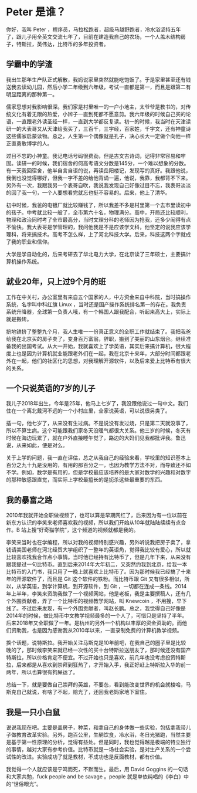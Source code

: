 # Peter 是谁？

你好，我叫 Peter ，程序员，马拉松跑者，超级马越野跑者，冷水浴坚持五年了，跟儿子用全英文交流七年了，目前在建造我自己的农场，一个人盖木结构房子，特斯拉，英伟达，比特币的多年投资者。

## 学霸中的学渣

我出生那年生产队正式解散，我妈说家里突然就能吃饱饭了。于是家里甚至还有钱送我去读幼儿园，然后小学二年级到六年级，考试一直都是第一，而且是跟第二有明显距离的那种第一。

儒家思想对我影响很深。我们家是村里唯一的一户小地主，太爷爷是教书的，对传统文化有着无限的热爱，小辫子一直到死都不愿意剪。我六年级的时候自己买的论语，一直跟老外读圣经一样，一直到大学都反复读。初一的时候，我当时在天津读研一的大表哥又从天津给我买了，三百千，三字经，百家姓，千字文，还有神童诗这些儒家启蒙读物。总之，人生第一个偶像就是孔子，决心长大一定做个向他一样正直勇敢博学的人。

过目不忘的小神童。我记电话号码很费劲，但是古文古诗词，记得非常容易和牢固。读研一的时候，我们宿舍的何高考语文分数是145分，一个难以想象的分数。有一天我回宿舍，他半自言自语的说，再读岳阳楼记，发现写的真好。我跟他说，我倒也没觉得哪好，但我一字不差的给他背诵一遍，他说，我靠，我都背不下来。另外有一次，我跟我另一个表哥自吹，我说我发现自己好像过目不忘，我表哥淡淡的回了我一句，一个人要想看完就忘也挺不容易的。后来，他上了清华。

初中时候，我爸的电镀厂就比较赚钱了，所以我差不多是村里第一个去市里读初中的孩子。中考就比较一般了，全市第六十名，物理满分。高中，开局还比较顺利，物理和政治同时考了全市最高分，当时文理分科的老师因为抢我，还多少闹得有点不愉快。我大表哥是学管理的，我问他我是不是应该学文科，他坚定的说我应该学理科，将来搞技术。高考不怎么样，上了河北科技大学。后来，科技这两个字就成了我的职业和信仰。

大学是学自动化的，后来考研去了华北电力大学，在北京读了三年硕士，主要搞计算机操作系统。

## 就业20年，只上过9个月的班

工作在中关村，办公室里有来自五个国家的人，中方资金来自中科院，当时搞操作系统，名字叫中科红旗 Linux ，当时还是国产操作系统排名第一的存在。我负责系统升降器，全球第一负责人哦，有一个韩国人跟我配合，听起来高大上，实际上就是搬砖。

挤地铁挤了整整九个月，我人生唯一一份真正意义的全职工作就结束了。我把我爸给我在北京买的房子卖了，变身百万富翁，辞职，搬到了美丽的山东烟台。继续准备我的出国考试。从大一开始，我就喜欢上了学英语，其实后来搞计算机，很大程度上也是因为计算机就业能跟老外们在一起，我在北京十来年，大部分时间都跟老外在一起，他们的社区化的思想，对我理解开源软件，以及后来爱上比特币有很大的关系。

## 一个只说英语的7岁的儿子

我儿子2018年出生，今年是25年，他马上七岁了，我没跟他说过一句中文。我们住在一个离北戴河不远的一个小村庄里，全家说英语，可以说很另类了。

插一句，他七岁了，从来没有生过病。不是说没有发过烧，只是第二天就没事了，所以不算生病。这个可能跟我们家冬天没暖气都很大关系。他三岁的时候，冬天有时候在海边玩累了，就在户外直接睡午觉了，路边的大妈们见我都批评我。鲁迅说，从来如此，便是对么。

关于上学的问题，我一直在评估，总之从我自己的经验来看，学校里的知识基本上百分之九十九是没用的，有用的那百分之一，也因为教学方法不对，而导致还不如不学。例如，数学是有用的，但是学校最应该培养的是大家对数学的兴趣和对数字的那种敏感跟直觉，而实际上学校最擅长的是扼杀这些最重要的东西。

## 我的暴富之路

2010年我就开始全职做视频了，也可以算是早期网红了，后来因为有一位以前在新东方认识的李笑来老师喜欢我的视频，所以我们开始从10年就陆陆续续有点合作。B 站上搜“好奇猫学院”，这个频道的视频就都是我的。

李笑来当时也在学编程，所以对我的视频特别感兴趣，另外听说我把房子卖了，拿钱请美国老师在河北经贸大学组织了一整年的英语角，觉得我比较有爱心，所以就比较喜欢找我合作点小事情。当时他已经持有比特币了，但是几年下来，从来没有跟我提过一句比特币。直到后来2014年大年初二，又突然约我到北京，给我一本比特币的入门书，我只用了一晚上就喜欢上比特币了。因为那时候我已经搞了十来年的开源软件了，而且是 Git 这个软件的铁粉。而比特币跟 Git 又有很多相似，所以，从学英语，到学计算机，到开源软件，到 Git ，一切都在连成一条线。2014年上半年，李笑来资助我做了一个视频网站，他是老板，我是主要撰稿人，还有几个外围贡献者，弄了一个比特币的视频教学网站，叫 Knewcoin ，不用搜，早下线了。不过后来发现，有一个外围贡献者，叫赵长鹏。总之，我觉得自己好像是2014年的时候，做比特币中文教学视频最多的一个人了，可惜只是坚持了半年。后来2018年又全职做了一年。是杭州的另外一个机构以丰厚的资金资助的。而他们资助我，也是因为感谢我从2010年以来，一直录制免费的计算机教学视频。

换个话题，说特斯拉。我开始关注马斯克是10年前吧，在我自己的圈子里是比较晚的了，那时候李笑来就已经一次性的买十台特斯拉送朋友了，那时候还没有国产特斯拉，所以价格肯定不便宜。不过开始也只是喜欢，前几年也没考虑投资特斯拉，后来都是从喜欢到崇拜到狂热了，才开始入手，我正好赶上特斯拉入华的前一两年，所以也算很有狗屎运了。

总结一下，就是要做自己崇拜的英雄，不要怂，看到能改变世界的机会就梭哈，马斯克自己就说，有啥了不起，赔光了，还回我老妈家地下室住。

## 我是一只小白鼠

说说我现在吧。主要是盖房子，种菜，和拿自己的身体做一些实验，包括拿我带儿子做教育改革实验。另外，跑百公里，生酮饮食，冷水浴，冬日光猪跑，当然主要是基于第一性原理的分析，觉得有益处。但是同时，我也觉得越是极端的特立独行的事情，越对大家有参考价值。比特币就是一场社会实验，是对生产关系的一个尝试性的改进。实验成功了就是教材，不成功也是反面教材，都有价值。

我觉得一个人就应该是宁鸣而死，不默而生。最后，用 David Goggins 的一句话和大家共勉，fuck people and be savage 。people 就是单依纯唱的《李白》中的“世俗眼光”。



